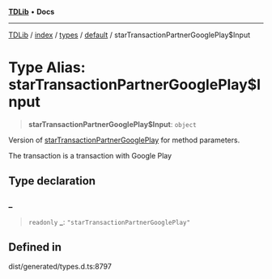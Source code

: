 [**TDLib**](../../../../../../README.md) • **Docs**

***

[TDLib](../../../../../../modules.md) / [index](../../../../../README.md) / [types](../../../README.md) / [default](../README.md) / starTransactionPartnerGooglePlay$Input

# Type Alias: starTransactionPartnerGooglePlay$Input

> **starTransactionPartnerGooglePlay$Input**: `object`

Version of [starTransactionPartnerGooglePlay](starTransactionPartnerGooglePlay.md) for method parameters.

The transaction is a transaction with Google Play

## Type declaration

### \_

> `readonly` **\_**: `"starTransactionPartnerGooglePlay"`

## Defined in

dist/generated/types.d.ts:8797
